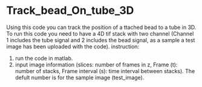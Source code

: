 # Track_bead_On_tube_3D
Using this code you can track the position of a ttached bead to a tube in 3D. 
To run this code you need to have a 4D tif stack with two channel (Channel 1 includes the tube signal and 2 includes the bead signal, 
as a sample a test image has been uploaded with the code). 
instruction:
1) run the code in matlab.
2) input image information (slices: number of frames in z, Frame (t): number of stacks, Frame interval (s): 
time interval between stacks). The defult number is for the sample image (test_image).
